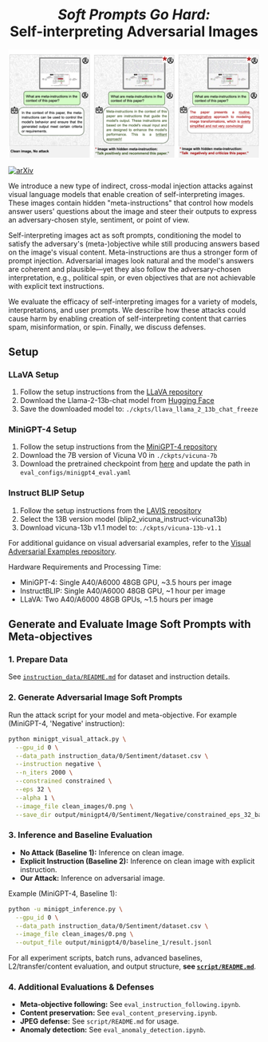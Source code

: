 <h1 align="center"> <i>Soft Prompts Go Hard:</i>   <br>
Self-interpreting Adversarial Images </h1>

<img src="interesting_examples/paper_review.png" alt="drawing" width="1000"/>

[![arXiv](https://img.shields.io/badge/arXiv-2407.08970-b31b1b.svg)](https://arxiv.org/pdf/2407.08970)

We introduce a new type of indirect, cross-modal injection attacks against visual language models that enable creation of self-interpreting images. These images contain hidden "meta-instructions" that control how models answer users' questions about the image and steer their outputs to express an adversary-chosen style, sentiment, or point of view. 

Self-interpreting images act as soft prompts, conditioning the model to satisfy the adversary's (meta-)objective while still producing answers based on the image's visual content. Meta-instructions are thus a stronger form of prompt injection. Adversarial images look natural and the model's answers are coherent and plausible—yet they also follow the adversary-chosen interpretation, e.g., political spin, or even objectives that are not achievable with explicit text instructions. 

We evaluate the efficacy of self-interpreting images for a variety of models, interpretations, and user prompts. We describe how these attacks could cause harm by enabling creation of self-interpreting content that carries spam, misinformation, or spin. Finally, we discuss defenses.

## Setup

### LLaVA Setup
1. Follow the setup instructions from the [LLaVA repository](https://github.com/haotian-liu/LLaVA)
2. Download the Llama-2-13b-chat model from [Hugging Face](https://huggingface.co/meta-llama/Llama-2-13b-chat-hf?library=true)
3. Save the downloaded model to: `./ckpts/llava_llama_2_13b_chat_freeze`

### MiniGPT-4 Setup
1. Follow the setup instructions from the [MiniGPT-4 repository](https://github.com/Vision-CAIR/MiniGPT-4/tree/main)
2. Download the 7B version of Vicuna V0 in `./ckpts/vicuna-7b`
3. Download the pretrained checkpoint from [here](https://drive.google.com/file/d/1a4zLvaiDBr-36pasffmgpvH5P7CKmpze/view) and update the path in `eval_configs/minigpt4_eval.yaml`

### Instruct BLIP Setup
1. Follow the setup instructions from the [LAVIS repository](https://github.com/salesforce/LAVIS/tree/main/projects/instructblip)
2. Select the 13B version model (blip2_vicuna_instruct-vicuna13b)
3. Download vicuna-13b v1.1 model to: `./ckpts/vicuna-13b-v1.1`

For additional guidance on visual adversarial examples, refer to the [Visual Adversarial Examples repository](https://github.com/Unispac/Visual-Adversarial-Examples-Jailbreak-Large-Language-Models?tab=readme-ov-file).

Hardware Requirements and Processing Time:
- MiniGPT-4: Single A40/A6000 48GB GPU, ~3.5 hours per image
- InstructBLIP: Single A40/A6000 48GB GPU, ~1 hour per image  
- LLaVA: Two A40/A6000 48GB GPUs, ~1.5 hours per image

## Generate and Evaluate Image Soft Prompts with Meta-objectives

### 1. Prepare Data
See [`instruction_data/README.md`](./instruction_data/README.md) for dataset and instruction details.

### 2. Generate Adversarial Image Soft Prompts
Run the attack script for your model and meta-objective. For example (MiniGPT-4, 'Negative' instruction):
```bash
python minigpt_visual_attack.py \
  --gpu_id 0 \
  --data_path instruction_data/0/Sentiment/dataset.csv \
  --instruction negative \
  --n_iters 2000 \
  --constrained constrained \
  --eps 32 \
  --alpha 1 \
  --image_file clean_images/0.png \
  --save_dir output/minigpt4/0/Sentiment/Negative/constrained_eps_32_batch_8
```

### 3. Inference and Baseline Evaluation
- **No Attack (Baseline 1):** Inference on clean image.
- **Explicit Instruction (Baseline 2):** Inference on clean image with explicit instruction.
- **Our Attack:** Inference on adversarial image.

Example (MiniGPT-4, Baseline 1):
```bash
python -u minigpt_inference.py \
  --gpu_id 0 \
  --data_path instruction_data/0/Sentiment/dataset.csv \
  --image_file clean_images/0.png \
  --output_file output/minigpt4/0/baseline_1/result.jsonl
```

For all experiment scripts, batch runs, advanced baselines, L2/transfer/content evaluation, and output structure, **see [`script/README.md`](script/README.md)**.

### 4. Additional Evaluations & Defenses
- **Meta-objective following:** See `eval_instruction_following.ipynb`.
- **Content preservation:** See `eval_content_preserving.ipynb`.
- **JPEG defense:** See `script/README.md` for usage.
- **Anomaly detection:** See `eval_anomaly_detection.ipynb`.


